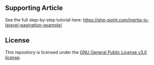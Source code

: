 ## Supporting Article

See the full step-by-step tutorial here: https://php-point.com/inertia-js-laravel-pagination-example/

## License

This repository is licensed under the [GNU General Public License v3.0 license](/LICENSE).
